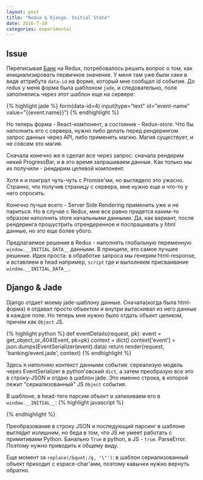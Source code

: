 ```yaml
---
layout: post
title: "Redux & Django. Initial State"
date: 2016-7-10
categories: experimental
---
```


## Issue

Переписывая [Банк](https://github.com/intey/banking) на Redux, потребовалось
решить вопрос о том, как инициализировать первичное значение. У меня там уже
были хаки в виде аттрибута `data-id` на форме, который мне сообщал id события.
До redux у меня форма была шаблоном `jade`, и следовательно, поля заполнялись
через этот шаблон еще на сервере:

{% highlight jade %}
form(data-id=4)
    input(type="text" id="event-name" value="{{event.name}}")
{% endhighlight %}

Но теперь форма - React-компонент, а состояние - Redux-store. Что бы наполнить
его с сервера, нужно либо делать перед рендерингом запрос данных через API,
либо применять магию. Магия существует, и не совсем это магия.

Сначала конечно же я сделал все через запрос: сначала рендерим некий
ProgressBar, и в это время запрашиваем данные. Как только мы их получили -
рендирим целевой компонент.

Хотя я и поиграл чуть-чуть с Promise'ми, но выглядело это ужасно. Странно, что
получив страницу с сервера, мне нужно еще и что-то у него спросить.

Конечно лучше всего - Server Side Rendering применить уже и не париться. Но в
случае с Redux, мне все равно придется каким-то образом наполнить store
начальными данными. Да, как вариант, после рендеринга прошустрить отрендеренное
и поспрашивать у html данные, но это еще более убого.

Предлагаемое решение в Redux - наполнять глобальную переменную
`window.__INITIAL_DATA__` данными. В принципе, это самое лучшее решение.
Идея проста: в обработке запроса мы генерим html-response, и вставляем в head
например, `script` где и выполняем присваивание `window.__INITIAL_DATA__`.

## Django & Jade

Django отдает моему jade-шаблону данные. Сначала(когда была html-форма) я
отдавал просто объектом и внутри вытаскивал из него данные в каждое поле. Но
теперь мне нужно было отдать объект целиком, причем как `Object` JS.

{% highlight python %}
def eventDetails(request, pk):
    event = get_object_or_404(Event, pk=pk)
    context = dict()
	context['event'] = json.dumps(EventSerializer(event).data)
	return render(request, 'banking/event.jade', context)
{% endhighlight %}

Здесь я наполняю контекст данными события: сереализую модель через
EventSerializer в python'овский `dict`, а затем преобразую все это в строку-JSON и
отдаю в шаблон jade. Это именно строка, в которой лежит "сериализованный"
 JS `Object` события.

В шаблоне, в head-теге парсим объект и запихиваем его в `window.__INITIAL__`:
{% highlight javascript %}
<script>
function parse(data) { return JSON.parse(data.replace(/&quot;/g, '\"')) }
window.__INITIAL__ = {
	event: parse('{{event}}'),
	users: parse('{{users}}'),
}
</script>
{% endhighlight %}

Преобразование в строку JSON и последующий парсинг в шаблоне выглядит излишним,
но беда в том, что JS не умеет работать с примитивами Python. Банально `True` в
python, в JS - `true`. ParseError. Поэтому нужно приводить к общему виду.

Еще момент за `replace(/&quot;/g, '\"')`: в шаблон сериализованный объект
приходит с espace-char'ами, поэтому кавычки нужно вернуть обратно.
